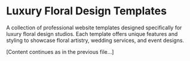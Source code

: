 # Luxury Floral Design Templates

A collection of professional website templates designed specifically for luxury floral design studios. Each template offers unique features and styling to showcase floral artistry, wedding services, and event designs.

[Content continues as in the previous file...]